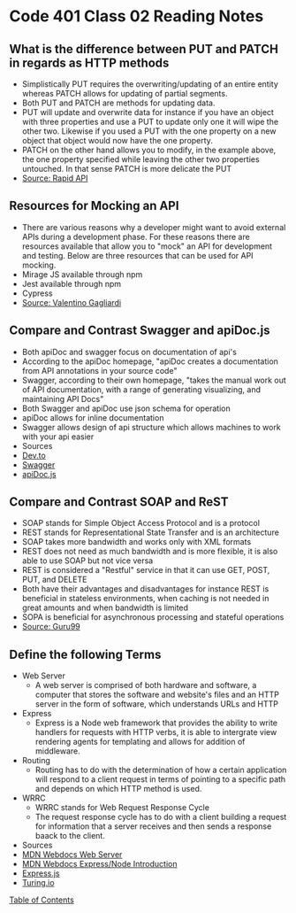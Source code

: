 # Code 401 Class 02 Reading Notes

## What is the difference between PUT and PATCH in regards as HTTP methods
* Simplistically PUT requires the overwriting/updating of an entire entity whereas PATCH allows for updating of partial segments.
* Both PUT and PATCH are methods for updating data.
* PUT will update and overwrite data for instance if you have an object with three properties and use a PUT to update only one it will wipe the other two. Likewise if you used a PUT with the one property on a new object that object would now have the one property.
* PATCH on the other hand allows you to modify, in the example above, the one property specified while leaving the other two properties untouched. In that sense PATCH is more delicate the PUT
* [Source: Rapid API](https://rapidapi.com/blog/put-vs-patch/)

## Resources for Mocking an API
* There are various reasons why a developer might want to avoid external APIs during a development phase. For these reasons there are resources available that allow you to "mock" an API for development and testing. Below are three resources that can be used for API mocking.
* Mirage JS available through npm
* Jest available through npm
* Cypress
* [Source: Valentino Gagliardi](https://www.valentinog.com/blog/fake/)

## Compare and Contrast Swagger and apiDoc.js
* Both apiDoc and swagger focus on documentation of api's 
* According to the apiDoc homepage, "apiDoc creates a documentation from API annotations in your source code"
* Swagger, according to their own homepage, "takes the manual work out of API documentation, with a range of generating visualizing, and maintaining API Docs"
* Both Swagger and apiDoc use json schema for operation
* apiDoc allows for inline documentation
* Swagger allows design of api structure which allows machines to work with your api easier
* Sources
* [Dev.to](https://dev.to/themsiqueira/document-a-api-nodejs-with-apidoc-69k)
* [Swagger](https://swagger.io/)
* [apiDoc.js](https://apidocjs.com/)


## Compare and Contrast SOAP and ReST
* SOAP stands for Simple Object Access Protocol and is a protocol
* REST stands for Representational State Transfer and is an architecture
* SOAP takes more bandwidth and works only with XML formats
* REST does not need as much bandwidth and is more flexible, it is also able to use SOAP but not vice versa
* REST is considered a "Restful" service in that it can use GET, POST, PUT, and DELETE
* Both have their advantages and disadvantages for instance REST is beneficial in stateless environments, when caching is not needed in great amounts and when bandwidth is limited
* SOPA is beneficial for asynchronous processing and stateful operations
* [Source: Guru99](https://www.guru99.com/comparison-between-web-services.html)


## Define the following Terms
* Web Server
  * A web server is comprised of both hardware and software, a computer that stores the software and website's files and an HTTP server in the form of software, which understands URLs and HTTP
* Express
  * Express is a Node web framework that provides the ability to write handlers for requests with HTTP verbs, it is able to intergrate view rendering agents for templating and allows for addition of middleware.
* Routing
  * Routing has to do with the determination of how a certain application will respond to a client request in terms of pointing to a specific path and depends on which HTTP method is used.
* WRRC
  * WRRC stands for Web Request Response Cycle
  * The request response cycle has to do with a client building a request for information that a server receives and then sends a response baack to the client.
* Sources
* [MDN Webdocs Web Server](https://developer.mozilla.org/en-US/docs/Learn/Common_questions/What_is_a_web_server)
* [MDN Webdocs Express/Node Introduction](https://developer.mozilla.org/en-US/docs/Learn/Server-side/Express_Nodejs/Introduction)
* [Express.js](http://expressjs.com/en/starter/basic-routing.html)
* [Turing.io](https://backend.turing.io/module2/lessons/how_the_web_works_http)



[Table of Contents](README.md)